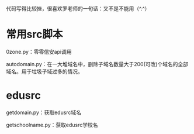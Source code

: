 代码写得比较挫，很喜欢罗老师的一句话：又不是不能用（^.^）

# 常用src脚本

0zone.py：零零信安api调用

autodomain.py：在一大堆域名中，删除子域名数量大于200(可改)个域名的全部域名。用于垃圾子域过多的情况。

# edusrc
getdomain.py：获取edusrc域名

getschoolname.py：获取edusrc学校名





